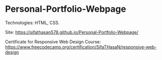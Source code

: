 # Personal-Portfolio-Webpage

Technologies: HTML, CSS.

Site: https://sifathasan578.github.io/Personal-Portfolio-Webpage/

Certificate for Responsive Web Design Course: https://www.freecodecamp.org/certification/SifaTHasaN/responsive-web-design
